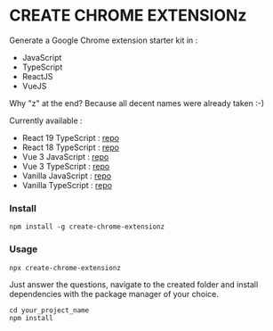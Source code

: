 # CREATE CHROME EXTENSIONz

Generate a Google Chrome extension starter kit in :
- JavaScript
- TypeScript
- ReactJS
- VueJS
  
Why "z" at the end? Because all decent names were already taken :-)

Currently available :

- React 19 TypeScript : [repo](https://github.com/christophe77/ccez-react-19-ts)
- React 18 TypeScript : [repo](https://github.com/christophe77/ccez-react-18-ts)
- Vue 3 JavaScript : [repo](https://github.com/christophe77/ccez-vue-3-js)
- Vue 3 TypeScript : [repo](https://github.com/christophe77/ccez-vue-3-ts)
- Vanilla JavaScript : [repo](https://github.com/christophe77/ccez-vanilla-js)
- Vanilla TypeScript : [repo](https://github.com/christophe77/ccez-vanilla-ts)

### Install

    npm install -g create-chrome-extensionz

### Usage

    npx create-chrome-extensionz

Just answer the questions, navigate to the created folder and install dependencies with the package manager of your choice.

    cd your_project_name
    npm install
